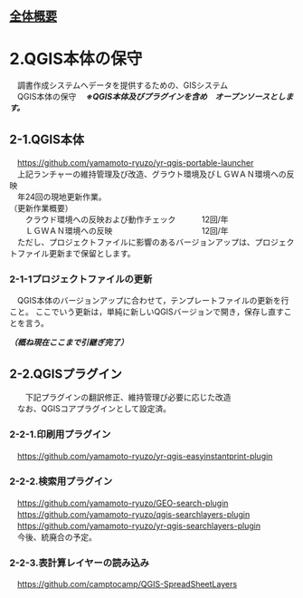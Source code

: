 ## [全体概要](https://github.com/city-soja-chiiki/QGIS)  
# 2.QGIS本体の保守 
　調書作成システムへデータを提供するための、GISシステム  
　QGIS本体の保守 
　***※QGIS本体及びプラグインを含め　オープンソースとします。***

## 2-1.QGIS本体  
　https://github.com/yamamoto-ryuzo/yr-qgis-portable-launcher    
　上記ランチャーの維持管理及び改造、グラウト環境及びＬＧＷＡＮ環境への反映  
　年24回の現地更新作業。  
（更新作業概要）  
　　クラウド環境への反映および動作チェック 　　　12回/年  
　　ＬＧＷＡＮ環境への反映　　　　　　　　　　　 12回/年  
　ただし、プロジェクトファイルに影響のあるバージョンアップは、プロジェクトファイル更新まで保留とします。 
 
### 2-1-1プロジェクトファイルの更新  
　QGIS本体のバージョンアップに合わせて，テンプレートファイルの更新を行こと。
  ここでいう更新は，単純に新しいQGISバージョンで開き，保存し直すことを言う。
  
***（概ね現在ここまで引継ぎ完了）***　 

## 2-2.QGISプラグイン  
　　下記プラグインの翻訳修正、維持管理び必要に応じた改造  
  　なお、QGISコアプラグインとして設定済。  
### 2-2-1.印刷用プラグイン  
　https://github.com/yamamoto-ryuzo/yr-qgis-easyinstantprint-plugin  
### 2-2-2.検索用プラグイン  
　https://github.com/yamamoto-ryuzo/GEO-search-plugin  
　https://github.com/yamamoto-ryuzo/qgis-searchlayers-plugin  
　https://github.com/yamamoto-ryuzo/yr-qgis-searchlayers-plugin  
　今後、統廃合の予定。
### 2-2-3.表計算レイヤーの読み込み  
　https://github.com/camptocamp/QGIS-SpreadSheetLayers
